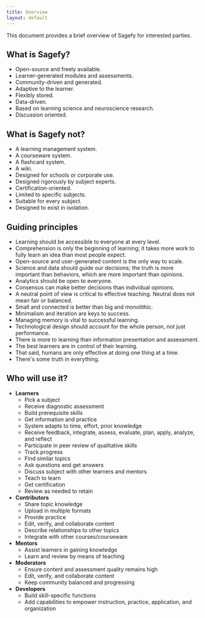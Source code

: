 ```yaml
---
title: Overview
layout: default
---
```


This document provides a brief overview of Sagefy for interested parties.

What is Sagefy?
------------------

- Open-source and freely available.
- Learner-generated modules and assessments.
- Community-driven and generated.
- Adaptive to the learner.
- Flexibly stored.
- Data-driven.
- Based on learning science and neuroscience research.
- Discussion oriented.

What is Sagefy not?
----------------------

- A learning management system.
- A courseware system.
- A flashcard system.
- A wiki.
- Designed for schools or corporate use.
- Designed rigorously by subject experts.
- Certification-oriented.
- Limited to specific subjects.
- Suitable for every subject.
- Designed to exist in isolation.

Guiding principles
------------------

- Learning should be accessible to everyone at every level.
- Comprehension is only the beginning of learning; it takes more work to fully learn an idea than most people expect.
- Open-source and user-generated content is the only way to scale.
- Science and data should guide our decisions; the truth is more important than behaviors, which are more important than opinions.
- Analytics should be open to everyone.
- Consensus can make better decisions than individual opinions.
- A neutral point of view is critical to effective teaching. Neutral does not mean fair or balanced.
- Small and connected is better than big and monolithic.
- Minimalism and iteration are keys to success.
- Managing memory is vital to successful learning.
- Technological design should account for the whole person, not just performance.
- There is more to learning than information presentation and assessment.
- The best learners are in control of their learning.
- That said, humans are only effective at doing one thing at a time.
- There's some truth in everything.

Who will use it?
----------------

- **Learners**
    - Pick a subject
    - Receive diagnostic assessment
    - Build prerequisite skills
    - Get information and practice
    - System adapts to time, effort, prior knowledge
    - Receive feedback, integrate, assess, evaluate, plan, apply, analyze, and reflect
    - Participate in peer review of qualitative skills
    - Track progress
    - Find similar topics
    - Ask questions and get answers
    - Discuss subject with other learners and mentors
    - Teach to learn
    - Get certification
    - Review as needed to retain
- **Contributors**
    - Share topic knowledge
    - Upload in multiple formats
    - Provide practice
    - Edit, verify, and collaborate content
    - Describe relationships to other topics
    - Integrate with other courses/courseware
- **Mentors**
    - Assist learners in gaining knowledge
    - Learn and review by means of teaching
- **Moderators**
    - Ensure content and assessment quality remains high
    - Edit, verify, and collaborate content
    - Keep community balanced and progressing
- **Developers**
    - Build skill-specific functions
    - Add capabilities to empower instruction, practice, application, and organization
